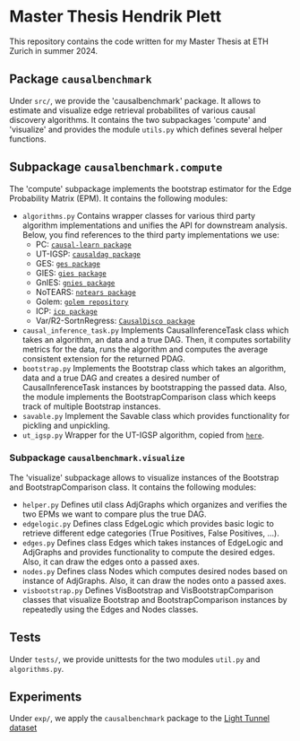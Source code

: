 # Master Thesis Hendrik Plett

This repository contains the code written for my Master Thesis at ETH Zurich in summer 2024. 

## Package `causalbenchmark`

Under `src/`, we provide the 'causalbenchmark' package. It allows to estimate and visualize edge retrieval probabilites of various causal discovery algorithms. It contains the two subpackages 'compute' and 'visualize' and provides the module `utils.py` which defines several helper functions. 

## Subpackage `causalbenchmark.compute`

The 'compute' subpackage implements the bootstrap estimator for the Edge Probability Matrix (EPM). It contains the following modules:

- `algorithms.py` Contains wrapper classes for various third party algorithm implementations and unifies the API for downstream analysis. Below, you find references to the third party implementations we use:
    - PC: [`causal-learn package`](https://github.com/py-why/causal-learn)
    - UT-IGSP: [`causaldag package`](https://github.com/uhlerlab/causaldag)
    - GES: [`ges package`](https://github.com/juangamella/ges)
    - GIES: [`gies package`](https://github.com/juangamella/gies)
    - GnIES: [`gnies package`](https://github.com/juangamella/gnies)
    - NoTEARS: [`notears package`](https://github.com/xunzheng/notears)
    - Golem: [`golem repository`](https://github.com/ignavierng/golem)
    - ICP: [`icp package`](https://github.com/juangamella/icp)
    - Var/R2-SortnRegress: [`CausalDisco package`](https://github.com/CausalDisco/CausalDisco)
- `causal_inference_task.py` Implements CausalInferenceTask class which takes an algorithm, an data and a true DAG. Then, it computes sortability metrics for the data, runs the algorithm and computes the average consistent extension for the returned PDAG. 
- `bootstrap.py` Implements the Bootstrap class which takes an algorithm, data and a true DAG and creates a desired number of CausalInferenceTask instances by bootstrapping the passed data. Also, the module implements the BootstrapComparison class which keeps track of multiple Bootstrap instances. 
- `savable.py` Implement the Savable class which provides functionality for pickling and unpickling. 
- `ut_igsp.py` Wrapper for the UT-IGSP algorithm, copied from [`here`](https://github.com/juangamella/gnies-paper/blob/master/src/ut_igsp.py). 

### Subpackage `causalbenchmark.visualize`

The 'visualize' subpackage allows to visualize instances of the Bootstrap and BootstrapComparison class. It contains the following modules: 

- `helper.py` Defines util class AdjGraphs which organizes and verifies the two EPMs we want to compare plus the true DAG.
- `edgelogic.py` Defines class EdgeLogic which provides basic logic to retrieve different edge categories (True Positives, False Positives, ...).
- `edges.py` Defines class Edges which takes instances of EdgeLogic and AdjGraphs and provides functionality to compute the desired edges. Also, it can draw the edges onto a passed axes.
- `nodes.py` Defines class Nodes which computes desired nodes based on instance of AdjGraphs. Also, it can draw the nodes onto a passed axes. 
- `visbootstrap.py` Defines VisBootstrap and VisBootstrapComparison classes that visualize Bootstrap and BootstrapComparison instances by repeatedly using the Edges and Nodes classes. 

## Tests

Under `tests/`, we provide unittests for the two modules `util.py` and `algorithms.py`. 

## Experiments

Under `exp/`, we apply the `causalbenchmark` package to the [Light Tunnel dataset](https://github.com/juangamella/causal-chamber/tree/main/datasets/lt_interventions_standard_v1)